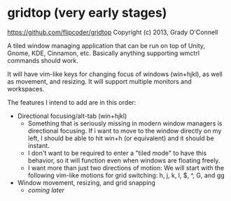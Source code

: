 # gridtop (very early stages)
https://github.com/flipcoder/gridtop
Copyright (c) 2013, Grady O'Connell

A tiled window managing application that can be run on top of Unity, Gnome,
KDE, Cinnamon, etc.  Basically anything supporting wmctrl commands should work.

It will have vim-like keys for changing focus of windows (win+hjkl), as well as
movement, and resizing.  It will support multiple monitors and workspaces.

The features I intend to add are in this order:
- Directional focusing/alt-tab (win+hjkl)
    - Something that is seriously missing in modern window managers is
      directional focusing.  If i want to move to the window directly on my
      left, I should be able to hit win+h (or equivalent) and it should be
      instant.
    - I don't want to be required to enter a "tiled mode" to have this
      behavior, so it will function even when windows are floating freely.
    - I want more than just two directions of motion:
      We will start with the following vim-like motions for grid switching:
          h, j, k, l, $, ^, G, and gg
- Window movement, resizing, and grid snapping
    - *coming later*

